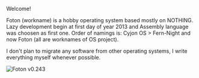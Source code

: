 Welcome!

 Foton (workname) is a hobby operating system based mostly on NOTHING. Lazy development begin at first day of year 2013 and Assembly language was choosen as first one. Order of namings is: Cyjon OS > Fern-Night and now Foton (all are worknames of OS project).

I don't plan to migrate any software from other operating systems, I write everything myself whenever possible.

![Foton v0.243](https://blackdev.org/shot/foton-243.png)
